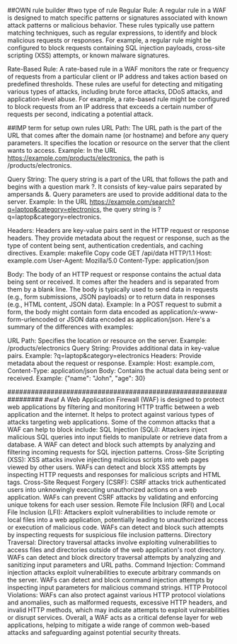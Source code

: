 ##OWN rule builder
#two type of rule
Regular Rule:
A regular rule in a WAF is designed to match specific patterns or signatures associated with known attack patterns or malicious behavior.
These rules typically use pattern matching techniques, such as regular expressions, to identify and block malicious requests or responses.
For example, a regular rule might be configured to block requests containing SQL injection payloads, cross-site scripting (XSS) attempts, or known malware signatures.

Rate-Based Rule:
A rate-based rule in a WAF monitors the rate or frequency of requests from a particular client or IP address and takes action based on predefined thresholds.
These rules are useful for detecting and mitigating various types of attacks, including brute force attacks, DDoS attacks, and application-level abuse.
For example, a rate-based rule might be configured to block requests from an IP address that exceeds a certain number of requests per second, indicating a potential attack.

##IMP term for setup own rules
URL Path:
The URL path is the part of the URL that comes after the domain name (or hostname) and before any query parameters. It specifies the location or resource on the server that the client wants to access.
Example: In the URL https://example.com/products/electronics, the path is /products/electronics.

Query String:
The query string is a part of the URL that follows the path and begins with a question mark ?. It consists of key-value pairs separated by ampersands &. Query parameters are used to provide additional data to the server.
Example: In the URL https://example.com/search?q=laptop&category=electronics, the query string is ?q=laptop&category=electronics.

Headers:
Headers are key-value pairs sent in the HTTP request or response headers. They provide metadata about the request or response, such as the type of content being sent, authentication credentials, and caching directives.
Example:
makefile
Copy code
GET /api/data HTTP/1.1
Host: example.com
User-Agent: Mozilla/5.0
Content-Type: application/json



Body:
The body of an HTTP request or response contains the actual data being sent or received. It comes after the headers and is separated from them by a blank line. The body is typically used to send data in requests (e.g., form submissions, JSON payloads) or to return data in responses (e.g., HTML content, JSON data).
Example: In a POST request to submit a form, the body might contain form data encoded as application/x-www-form-urlencoded or JSON data encoded as application/json.
Here's a summary of the differences with examples:

URL Path: Specifies the location or resource on the server. Example: /products/electronics
Query String: Provides additional data in key-value pairs. Example: ?q=laptop&category=electronics
Headers: Provide metadata about the request or response. Example: Host: example.com,    Content-Type: application/json
Body: Contains the actual data being sent or received. Example: {"name": "John", "age": 30}




#################################################################
#waf
A Web Application Firewall (WAF) is designed to protect web applications by filtering and monitoring HTTP traffic between a web application and the internet. It helps to protect against various types of attacks targeting web applications. Some of the common attacks that a WAF can help to block include:
SQL Injection (SQLi): Attackers inject malicious SQL queries into input fields to manipulate or retrieve data from a database. A WAF can detect and block such attempts by analyzing and filtering incoming requests for SQL injection patterns.
Cross-Site Scripting (XSS): XSS attacks involve injecting malicious scripts into web pages viewed by other users. WAFs can detect and block XSS attempts by inspecting HTTP requests and responses for malicious scripts and HTML tags.
Cross-Site Request Forgery (CSRF): CSRF attacks trick authenticated users into unknowingly executing unauthorized actions on a web application. WAFs can prevent CSRF attacks by validating and enforcing unique tokens for each user session.
Remote File Inclusion (RFI) and Local File Inclusion (LFI): Attackers exploit vulnerabilities to include remote or local files into a web application, potentially leading to unauthorized access or execution of malicious code. WAFs can detect and block such attempts by inspecting requests for suspicious file inclusion patterns.
Directory Traversal: Directory traversal attacks involve exploiting vulnerabilities to access files and directories outside of the web application's root directory. WAFs can detect and block directory traversal attempts by analyzing and sanitizing input parameters and URL paths.
Command Injection: Command injection attacks exploit vulnerabilities to execute arbitrary commands on the server. WAFs can detect and block command injection attempts by inspecting input parameters for malicious command strings.
HTTP Protocol Violations: WAFs can also protect against various HTTP protocol violations and anomalies, such as malformed requests, excessive HTTP headers, and invalid HTTP methods, which may indicate attempts to exploit vulnerabilities or disrupt services.
Overall, a WAF acts as a critical defense layer for web applications, helping to mitigate a wide range of common web-based attacks and safeguarding against potential security threats.


